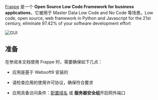 [Frappe](https://frappeframework.com/) 是一个 **Open Source Low Code Framework for business applications**，它被用于 Master Data Low Code and No Code  等场景。Low code, open source, web framework in Python and Javascript for the 21st century, eliminate 97.42% of your software development effort


![GUI](https://libs.websoft9.com/Websoft9/DocsPicture/zh/frappe/frappe-gui-websoft9.png)


## 准备

在参阅本文档使用 Frappe 时，需要确保如下几点：

- 应用是基于 Websoft9 安装的

- 请检查应用的使用许可协议，确保符合要求

- 应用具备访问条件：[配置域名](./guide/appsetdomain) 或 **服务器安全组**开启网外端口